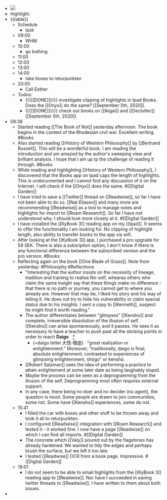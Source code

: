 - ![](https://firebasestorage.googleapis.com/v0/b/firescript-577a2.appspot.com/o/imgs%2Fapp%2FDavidsroam%2FcRp4MBB5V5.png?alt=media&token=3cdc8c7a-1220-4616-8a68-1b5758692b9f)
- Highlight:
- {{table}}
    - Schedule
        - task
    - 09:00
        - WHM
    - 10:00
        - go bsthing
    - 11:00
    - 12:00
    - 13:00
    - 14:00
        - take boxes to returpunkten
    - 20:00
        - Call Esther
    - Todos:
        - {{{[[DONE]]}}}} investigate clipping of highlights in Ipad Books. Does the [[Onyx]] do the same? [[September 5th, 2020]].  
        - {{{[[DONE]]}}}} check out books on [[Ikigai]] and [[Declutter]] [[September 5th, 2020]]
-  08:38
    - Started reading [[The Book of Not]] yesterday afternoon. The book begins in the context of the Rhodesian civil war. Excellent writing. #Books
    - Also started reading [[History of Western Philosophy]] by [[Bertrand Russell]]. This will be a wonderful book. I am reading the introduction and am amazed by the author's sweeping view and brilliant analysis. I hope that I am up tp the challenge of reading it through. #Books
    - While reading and highlighting [[History of Western Philosophy]], I discovered that the Books app on Ipad caps the length of highlights. This is undocumented and I cannot find any discussion of it on the Internet. I will check if the [[Onyx]] does the same. #[[Digital Garden]]
    - I have tried to save a [[Twitter]] thread on [[Readwise]], so far I have not been able to do so. [[Nat Eliason]] and many more are recommending [[Readwise]] as a tool to manage notes and highlights for import to [[Roam Research]]. So far I have not understood why. I should look more closely at it.    #[[Digital Garden]]
    - I have installed the [[KyBook 3]] reading app on my [[Ipad]]. It seems to offer the functionality I am looking for. No clipping of highlight length, also ability to transfer books to the app via wifi.
    - After looking at the [[KyBook 3]] app, I purchased a pro upgrade for 59 SEK. There is also a subsription option, I don't know if there is any functional difference between the subscribed version and the pro version.  #Books
    - Reflecting again on the book [[One Blade of Grass]]. Note from yesterday: #Philosophy #Reflections
        - "Interesting that the author insists on the necessity of lineage, tradition and training to realise No-self, whearas others who claim the same insight say that these things make no difference - that there is no path or journey, you cannot get to where you already are. However that may be, I liked his story and his way of telling it. He does not try to hide his vulnerability or claim special status due to his insights. I sent a copy to [[Kenneth]], suspect he might find it worth reading."
        - The author differentiates between "glimpses" [[Kensho]] and complete, irreversible dissolution of the illusion of self. [[Kensho]] can arise spontaneously, and it passes. He sees it as necessary to have a teacher to push past all the sticking points in order to reach **Daigo**   [*](((3VJohoE0v)))
            - (=daigo tettei 大悟-徹底)   "great realization or enlightenment." Moreover, "traditionally, daigo is final, absolute enlightenment, contrasted to experiences of glimpsing enlightenment, shōgo" or kenshō. 
        - [[Robert Salzman]] sees the idea of performing a practice to attain enlightement at some later date as being laughably stupid. 
        - Maybe the process can be seen as a deprogramming from the illusion of the self. Deprogramming most often requires external support.
        - In any case, there being no doer and no decider (no agent), the question is moot. Some people are drawn to join communities, some not. Some have [[Kensho]] experiences, some do not.
    - 15:41
        - I filled the car with boxes and other stuff to be thrown away and took it all to returpunkten.
        - I configured [[Readwise]] integration with [[Roam Research]] and tested it - it worked fine. I now have a page [[Readwise]] on which I can find all imports. #[[Digital Garden]]
        - The concrete which [[Valy]] poured out by the flagstones has already hardened. We wanted to tidy the edges and perhaps brush the surface, but we left it too late.
        - I tested [[Readwise]] OCR from a book page. Impressive. #[[Digital Garden]]
    - 19:01
        - I do not seem to be able to email highlights from the [[KyBook 3]] reading app to [[Readwise]]. Nor have I succeeded in saving twitter threads to [[Readwise]]. I have written to them about both issues.
- 
